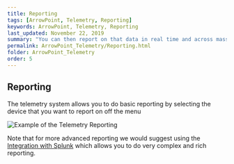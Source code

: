 ```yaml
---
title: Reporting
tags: [ArrowPoint, Telemetry, Reporting]
keywords: ArrowPoint, Telemetry, Reporting
last_updated: November 22, 2019
summary: "You can then report on that data in real time and across massive datasets of historical data, either in tool of via the Integration with Splunk"
permalink: ArrowPoint_Telemetry/Reporting.html
folder: ArrowPoint_Telemetry
order: 5
---
```


## Reporting

The telemetry system allows you to do basic reporting by selecting the device that you want to report on off the menu

![Example of the Telemetry Reporting]({{site.dox.baseurl}}/images/telemetry_reporting.png)

Note that for more advanced reporting we would suggest using the [Integration with Splunk](Splunk.md) which allows you to do very complex and rich reporting.

 
